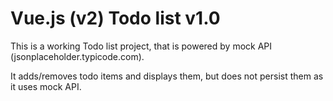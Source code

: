 # Vue.js (v2) Todo list v1.0

This is a working Todo list project, that is powered by mock API (jsonplaceholder.typicode.com).

It adds/removes todo items and displays them, but does not persist them as it uses mock API.